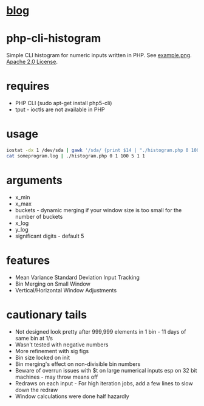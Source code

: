 [blog](http://www.xuetech.com/2012/07/long-awaited-cli-histogram.html)
======

php-cli-histogram
=================
Simple CLI histogram for numeric inputs written in PHP. See [example.png](https://raw.github.com/dsx724/php-cli-histogram/master/example.png).
[Apache 2.0 License](https://raw.github.com/dsx724/console-qrcode/master/LICENSE).

requires
========
* PHP CLI (sudo apt-get install php5-cli)
* tput - ioctls are not available in PHP

usage
=====
```bash
iostat -dx 1 /dev/sda | gawk '/sda/ {print $14 | "./histogram.php 0 100 20" }'
cat someprogram.log | ./histogram.php 0 1 100 5 1 1
```

arguments
=========
* x_min
* x_max
* buckets - dynamic merging if your window size is too small for the number of buckets
* x_log
* y_log
* significant digits - default 5

features
========
* Mean Variance Standard Deviation Input Tracking
* Bin Merging on Small Window
* Vertical/Horizontal Window Adjustments


cautionary tails
================
* Not designed look pretty after 999,999 elements in 1 bin - 11 days of same bin at 1/s
* Wasn't tested with negative numbers
* More refinement with sig figs
* Bin size locked on init
* Bin merging's effect on non-divisible bin numbers
* Beware of overrun issues with $t on large numerical inputs esp on 32 bit machines - may throw means off
* Redraws on each input - For high iteration jobs, add a few lines to slow down the redraw
* Window calculations were done half hazardly
